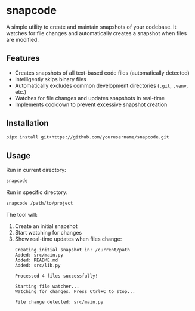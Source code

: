 # snapcode

A simple utility to create and maintain snapshots of your codebase. It watches for file changes and automatically creates a snapshot when files are modified.

## Features

- Creates snapshots of all text-based code files (automatically detected)
- Intelligently skips binary files
- Automatically excludes common development directories (`.git`, `.venv`, etc.)
- Watches for file changes and updates snapshots in real-time
- Implements cooldown to prevent excessive snapshot creation

## Installation

```bash
pipx install git+https://github.com/yourusername/snapcode.git
```

## Usage

Run in current directory:
```bash
snapcode
```

Run in specific directory:
```bash
snapcode /path/to/project
```

The tool will:
1. Create an initial snapshot
2. Start watching for changes
3. Show real-time updates when files change:
   ```
   Creating initial snapshot in: /current/path
   Added: src/main.py
   Added: README.md
   Added: src/lib.py
   
   Processed 4 files successfully!
   
   Starting file watcher...
   Watching for changes. Press Ctrl+C to stop...
   
   File change detected: src/main.py
   ```
